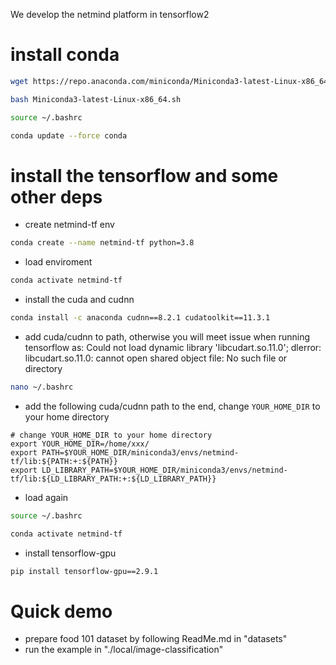 We develop the netmind platform in tensorflow2

# install conda

```bash
wget https://repo.anaconda.com/miniconda/Miniconda3-latest-Linux-x86_64.sh

bash Miniconda3-latest-Linux-x86_64.sh

source ~/.bashrc

conda update --force conda
```
#

# install the tensorflow and some other deps
* create netmind-tf env
```bash
conda create --name netmind-tf python=3.8
```
* load enviroment
```bash
conda activate netmind-tf
```

* install the cuda and cudnn
```bash
conda install -c anaconda cudnn==8.2.1 cudatoolkit==11.3.1
```

* add cuda/cudnn to path, otherwise you will meet issue when running tensorflow as: Could not load dynamic library 'libcudart.so.11.0'; dlerror: libcudart.so.11.0: cannot open shared object file: No such file or directory
```bash
nano ~/.bashrc
```
* add the following cuda/cudnn path to the end, change `YOUR_HOME_DIR` to your home directory
```
# change YOUR_HOME_DIR to your home directory
export YOUR_HOME_DIR=/home/xxx/
export PATH=$YOUR_HOME_DIR/miniconda3/envs/netmind-tf/lib:${PATH:+:${PATH}}
export LD_LIBRARY_PATH=$YOUR_HOME_DIR/miniconda3/envs/netmind-tf/lib:${LD_LIBRARY_PATH:+:${LD_LIBRARY_PATH}}
```

* load again
```bash
source ~/.bashrc
```
```bash
conda activate netmind-tf
```
* install tensorflow-gpu
```bash
pip install tensorflow-gpu==2.9.1
```
#

# Quick demo
* prepare food 101 dataset by following ReadMe.md in "datasets"
* run the example in "./local/image-classification" 